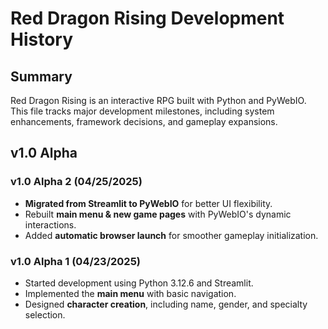 # Red Dragon Rising Development History

## Summary
Red Dragon Rising is an interactive RPG built with Python and PyWebIO. This file tracks major development milestones, including system enhancements, framework decisions, and gameplay expansions.

## v1.0 Alpha

### v1.0 Alpha 2 (04/25/2025)
- **Migrated from Streamlit to PyWebIO** for better UI flexibility.
- Rebuilt **main menu & new game pages** with PyWebIO's dynamic interactions.
- Added **automatic browser launch** for smoother gameplay initialization.

### v1.0 Alpha 1 (04/23/2025)
- Started development using Python 3.12.6 and Streamlit.
- Implemented the **main menu** with basic navigation.
- Designed **character creation**, including name, gender, and specialty selection.
